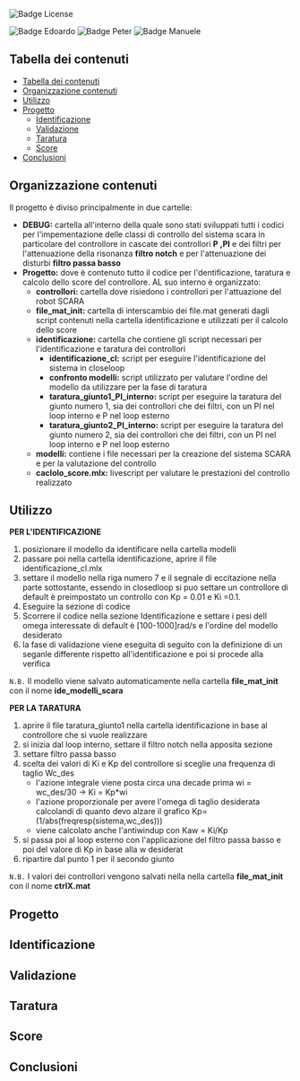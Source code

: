 ![Badge License]

![Badge Edoardo]
![Badge Peter]
![Badge Manuele]




## Tabella dei contenuti

- [Tabella dei contenuti](#tabella-dei-contenuti)
- [Organizzazione contenuti](#organizzazione-contenuti)
- [Utilizzo](#utilizzo)
- [Progetto](#progetto)
  - [Identificazione](#identificazione)
  - [Validazione](#validazione)
  - [Taratura](#taratura)
  - [Score](#score)
-  [Conclusioni](#conclusioni)

## Organizzazione contenuti
Il progetto è diviso principalmente in due cartelle:
- **DEBUG:** cartella all'interno della quale sono stati sviluppati tutti i codici per l'impementazione delle classi di controllo del sistema scara in particolare del controllore in cascate dei controllori **P ,PI** e dei filtri per l'attenuazione della risonanza **filtro notch** e per l'attenuazione dei disturbi **filtro passa basso**
- **Progetto:** dove è contenuto tutto il codice per l'dentificazione, taratura e calcolo dello score del controllore. AL suo interno è organizzato:
  - **controllori:** cartella dove risiedono i controllori per l'attuazione del robot SCARA
  - **file_mat_init:** cartella di interscambio dei file.mat generati dagli script contenuti nella cartella identificazione e utilizzati per il calcolo dello score 
  - **identificazione:** cartella che contiene gli script necessari per l'identificazione e taratura dei controllori
    - **identificazione_cl:** script per eseguire l'identificazione del sistema in closeloop
    - **confronto modelli:** script utilizzato per valutare l'ordine del modello da utilizzare per la fase di taratura
    - **taratura_giunto1_PI_interno:** script per eseguire la taratura del giunto numero 1, sia dei controllori che dei filtri, con un PI nel loop interno e P nel loop esterno
    - **taratura_giunto2_PI_interno:** script per eseguire la taratura del giunto numero 2, sia dei controllori che dei filtri, con un PI nel loop interno e P nel loop esterno  
  - **modelli:** contiene i file necessari per la creazione del sistema SCARA e per la valutazione del controllo
  - **caclolo_score.mlx:**  livescript per valutare le prestazioni del controllo realizzato  
## Utilizzo
**PER L'IDENTIFICAZIONE**
1. posizionare il modello da identificare nella cartella modelli
2. passare poi nella cartella identificazione, aprire il file identificazione_cl.mlx
3. settare il modello  nella riga numero 7 e il segnale di eccitazione nella parte sottostante, essendo in closedloop si puo settare un controllore di default è preimpostato un controllo con Kp = 0.01 e Ki =0.1.
4. Eseguire la sezione di codice 
5. Scorrere il codice nella sezione Identificazione e settare i pesi dell omega interessate di default è [100-1000]rad/s e l'ordine del modello desiderato
6. la fase di validazione viene eseguita di seguito con la definizione di un seganle differente rispetto all'identificazione e poi si procede alla verifica

 `N.B.` Il modello viene salvato automaticamente nella cartella **file_mat_init** con il nome **ide_modelli_scara**

**PER LA TARATURA**
1. aprire il file taratura_giunto1 nella cartella identificazione in base al controllore che si vuole realizzare
2. si inizia dal loop interno, settare il filtro notch nella apposita sezione 
3. settare filtro passa basso 
4. scelta dei valori di Ki e Kp del controllore si sceglie una frequenza di taglio Wc_des  
   - l'azione integrale viene posta circa una decade prima wi = wc_des/30 -> Ki = Kp*wi
   - l'azione proporzionale per avere l'omega di taglio desiderata calcolandi di quanto devo alzare il grafico  Kp=(1/abs(freqresp(sistema,wc_des)))
   - viene calcolato anche l'antiwindup con  Kaw = Ki/Kp
5. si passa poi al loop esterno con l'applicazione del filtro passa basso e poi del valore di Kp in base alla w desiderat
6. ripartire dal punto 1 per il secondo giunto

`N.B.` I valori dei controllori vengono salvati nella nella cartella **file_mat_init** con il nome **ctrlX.mat**

## Progetto
## Identificazione
## Validazione
## Taratura
## Score
## Conclusioni



[Badge License]: https://img.shields.io/badge/License-MIT-yellow.svg?style=for-the-badge
[Badge Edoardo]: https://img.shields.io/badge/Edoardo_Mirandola-FFC000?style=for-the-badge
[Badge Manuele]: https://img.shields.io/badge/Manuele_Pennacchio-FFC000?style=for-the-badge
[Badge Peter]: https://img.shields.io/badge/Peter_William_Fares-FFC000?style=for-the-badge
